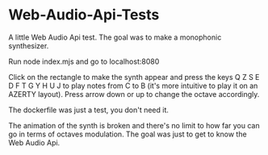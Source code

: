 # Web-Audio-Api-Tests

A little Web Audio Api test. The goal was to make a monophonic synthesizer.

Run node index.mjs and go to localhost:8080

Click on the rectangle to make the synth appear and press the keys Q Z S E D F T G Y H U J to play notes from C to B (it's more intuitive to play it on an AZERTY layout). Press arrow down or up to change the octave accordingly.

The dockerfile was just a test, you don't need it.

The animation of the synth is broken and there's no limit to how far you can go in terms of octaves modulation. The goal was just to get to know the Web Audio Api.
